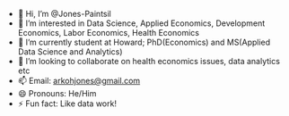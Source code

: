 - 👋 Hi, I’m @Jones-Paintsil
- 👀 I’m interested in Data Science, Applied Economics, Development Economics, Labor Economics, Health Economics
- 🌱 I’m currently student at Howard; PhD(Economics)  and MS(Applied Data Science and Analytics)
- 💞️ I’m looking to collaborate on health economics issues, data analytics etc
- 📫 Email: arkohjones@gmail.com
- 😄 Pronouns: He/Him
- ⚡ Fun fact: Like data work!

<!---
Jones-Paintsil/Jones-Paintsil is a ✨ special ✨ repository because its `README.md` (this file) appears on your GitHub profile.
You can click the Preview link to take a look at your changes.
--->
